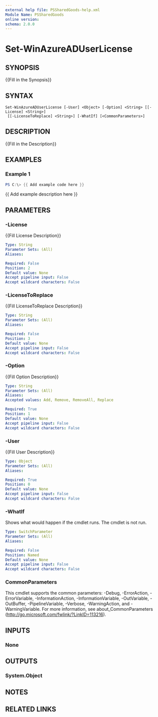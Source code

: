 ```yaml
---
external help file: PSSharedGoods-help.xml
Module Name: PSSharedGoods
online version:
schema: 2.0.0
---
```


# Set-WinAzureADUserLicense

## SYNOPSIS
{{Fill in the Synopsis}}

## SYNTAX

```
Set-WinAzureADUserLicense [-User] <Object> [-Option] <String> [[-License] <String>]
 [[-LicenseToReplace] <String>] [-WhatIf] [<CommonParameters>]
```

## DESCRIPTION
{{Fill in the Description}}

## EXAMPLES

### Example 1
```powershell
PS C:\> {{ Add example code here }}
```

{{ Add example description here }}

## PARAMETERS

### -License
{{Fill License Description}}

```yaml
Type: String
Parameter Sets: (All)
Aliases:

Required: False
Position: 2
Default value: None
Accept pipeline input: False
Accept wildcard characters: False
```

### -LicenseToReplace
{{Fill LicenseToReplace Description}}

```yaml
Type: String
Parameter Sets: (All)
Aliases:

Required: False
Position: 3
Default value: None
Accept pipeline input: False
Accept wildcard characters: False
```

### -Option
{{Fill Option Description}}

```yaml
Type: String
Parameter Sets: (All)
Aliases:
Accepted values: Add, Remove, RemoveAll, Replace

Required: True
Position: 1
Default value: None
Accept pipeline input: False
Accept wildcard characters: False
```

### -User
{{Fill User Description}}

```yaml
Type: Object
Parameter Sets: (All)
Aliases:

Required: True
Position: 0
Default value: None
Accept pipeline input: False
Accept wildcard characters: False
```

### -WhatIf
Shows what would happen if the cmdlet runs.
The cmdlet is not run.

```yaml
Type: SwitchParameter
Parameter Sets: (All)
Aliases:

Required: False
Position: Named
Default value: None
Accept pipeline input: False
Accept wildcard characters: False
```

### CommonParameters
This cmdlet supports the common parameters: -Debug, -ErrorAction, -ErrorVariable, -InformationAction, -InformationVariable, -OutVariable, -OutBuffer, -PipelineVariable, -Verbose, -WarningAction, and -WarningVariable. For more information, see about_CommonParameters (http://go.microsoft.com/fwlink/?LinkID=113216).

## INPUTS

### None

## OUTPUTS

### System.Object
## NOTES

## RELATED LINKS
